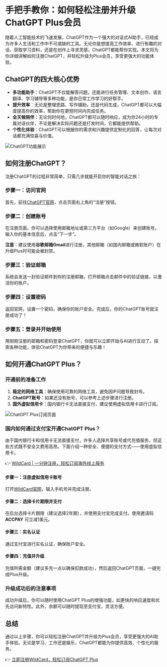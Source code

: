 # 手把手教你：如何轻松注册并升级ChatGPT Plus会员

随着人工智能技术的飞速发展，ChatGPT作为一个强大的对话式AI助手，已经成为许多人生活和工作中不可或缺的工具。无论你是想提高工作效率、进行有趣的对话、获取学习资料，还是在创作上寻求灵感，ChatGPT都能帮你实现。本文将为你详细讲解如何注册ChatGPT，并轻松升级为Plus会员，享受更强大的功能体验。

## ChatGPT的四大核心优势

- **多功能助手**：ChatGPT不仅能解答问题，还能进行任务管理、文本创作、语言翻译、学习辅导等多种功能，是你日常工作学习的好帮手。
- **提升效率**：无论是整理思路、写作辅助，还是代码生成，ChatGPT都可以大幅度提高你的效率，帮助你在更短时间内完成任务。
- **全天候陪伴**：无论何时何地，ChatGPT都可以随时响应，成为你24小时的专属对话伙伴，不论是解决实际问题还是打发时间，它都能提供帮助。
- **个性化体验**：ChatGPT可以根据你的需求和兴趣提供定制化的回答，让每次对话都充满惊喜与价值。

![ChatGPT功能展示](https://bbtdd.com/img/7945576583954046.webp)

## 如何注册ChatGPT？

注册ChatGPT的过程非常简单，只需几步就能开启你的智能对话之旅：

### 步骤一：访问官网
首先，前往[ChatGPT官网](https://chatgpt.com)，点击页面右上角的“注册”按钮。

### 步骤二：创建账号
在注册页面，你可以选择使用邮箱地址或第三方平台（如Google）来创建账号。输入你的基本信息后，点击“下一步”。

**注意**：建议使用**谷歌邮箱Gmail**进行注册，其他邮箱（如国内邮箱或微软账户）在升级Plus时可能会被封禁。

### 步骤三：验证邮箱
系统会发送一封验证邮件到你的注册邮箱，打开邮箱点击邮件中的验证链接，以激活你的账户。

### 步骤四：设置密码
返回官网，设置一个密码，确保你的账户安全。完成后，你的ChatGPT账号就注册成功了！

### 步骤五：登录并开始使用
用刚刚注册的邮箱和密码登录ChatGPT，你就可以立即开始与AI进行互动了。探索各种功能，体验ChatGPT为你带来的便捷与乐趣！

## 如何开通ChatGPT Plus？

### 开通前的准备工作
1. **稳定的网络工具**：确保使用可靠的网络工具，避免因IP问题导致封号。
2. **ChatGPT账号**：如果还没有账号，可以参考上述步骤进行注册。
3. **国外虚拟信用卡**：国内银行卡无法直接支付，建议使用虚拟信用卡进行订阅。

![ChatGPT Plus订阅页面](https://bbtdd.com/img/099185989587.webp)

### 国内如何通过支付宝开通ChatGPT Plus？

由于国内银行卡和信用卡无法直接支付，许多人选择共享账号或代充值服务，但这些方式既不安全又费用高昂。下面介绍一种安全、便捷的支付方式——使用虚拟信用卡。

👉 [WildCard | 一分钟注册，轻松订阅海外线上服务](https://bbtdd.com/WildCard)

#### 步骤一：注册虚拟信用卡账号
打开[WildCard官网](https://bbtdd.com/WildCard)，输入手机号并完成注册。

#### 步骤二：选择卡片期限并支付
在后台选择卡片期限（建议选择2年期），并使用支付宝完成支付。使用邀请码 **ACCPAY** 可立减1美元。

#### 步骤三：实名认证
通过支付宝进行实名认证，确保账户安全。

#### 步骤四：充值并升级
充值所需金额（建议多充一点以确保扣款成功），然后返回ChatGPT页面，一键完成Plus升级。

### 升级成功后的注意事项
成功升级后，你可以随时使用ChatGPT Plus的增强功能，如更快的响应速度和优先访问新特性。此外，余额可以随时提现至支付宝，灵活方便。

## 总结
通过以上步骤，你可以轻松注册ChatGPT并升级为Plus会员，享受更强大的AI助手体验。无论是学习、工作还是娱乐，ChatGPT都能为你提供高效、个性化的服务。

👉 [立即注册WildCard，轻松订阅ChatGPT Plus](https://bbtdd.com/WildCard)